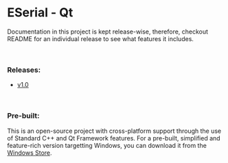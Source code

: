 # ESerial - Qt

Documentation in this project is kept release-wise, therefore, checkout README for an individual release to see what features it includes.



&nbsp;

### Releases:

- [v1.0](https://github.com/cronblocks/eserial-qt/tree/v1.0)



&nbsp;

### Pre-built:

This is an open-source project with cross-platform support through the use of Standard C++ and Qt Framework features. For a pre-built, simplified and feature-rich version targetting Windows, you can download it from the [Windows Store](https://apps.microsoft.com/detail/9MZ08Z8G8BJP?hl=en-us&gl=US).



